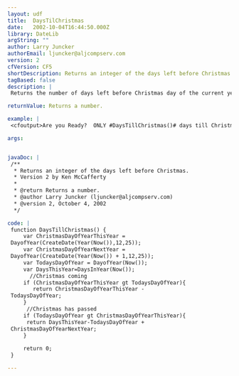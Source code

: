 ```yaml
---
layout: udf
title:  DaysTilChristmas
date:   2002-10-04T16:44:50.000Z
library: DateLib
argString: ""
author: Larry Juncker
authorEmail: ljuncker@aljcompserv.com
version: 2
cfVersion: CF5
shortDescription: Returns an integer of the days left before Christmas.
tagBased: false
description: |
 Returns the number of days left before Christmas day of the current year. If Christmas has passed, returns the number of days till next year's Christmas.

returnValue: Returns a number.

example: |
 <cfoutput>Are you Ready?  ONLY #DaysTillChristmas()# days till Christmas!</cfoutput>

args:


javaDoc: |
 /**
  * Returns an integer of the days left before Christmas.
  * Version 2 by Ken McCafferty
  * 
  * @return Returns a number. 
  * @author Larry Juncker (ljuncker@aljcompserv.com) 
  * @version 2, October 4, 2002 
  */

code: |
 function DaysTillChristmas() {
     var ChristmasDayOfYearThisYear =
 DayofYear(CreateDate(Year(Now()),12,25));
     var ChristmasDayOfYearNextYear =
 DayofYear(CreateDate(Year(Now()) + 1,12,25));
     var TodaysDayOfYear = DayofYear(Now());
     var DaysThisYear=DaysInYear(Now());
       //Christmas coming
     if (ChristmasDayOfYearThisYear gt TodaysDayOfYear){
        return ChristmasDayOfYearThisYear -
 TodaysDayOfYear;
     }
      //Christmas has passed
     if (TodaysDayOfYear gt ChristmasDayOfYearThisYear){
      return DaysThisYear-TodaysDayOfYear +
 ChristmasDayOfYearNextYear;
     }
         
     return 0;
 }

---
```


